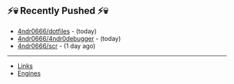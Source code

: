 ## ⚡💀 Recently Pushed ⚡💀


- [4ndr0666/dotfiles](https://github.com/4ndr0666/dotfiles) - (today)
- [4ndr0666/4ndr0debugger](https://github.com/4ndr0666/4ndr0debugger) - (today)
- [4ndr0666/scr](https://github.com/4ndr0666/scr) - (1 day ago)

---
- [Links](https://github.com/4ndr0666/Links/blob/main/README.md)        
- [Engines](https://github.com/hoothin/SearchJumper/discussions/73)    


